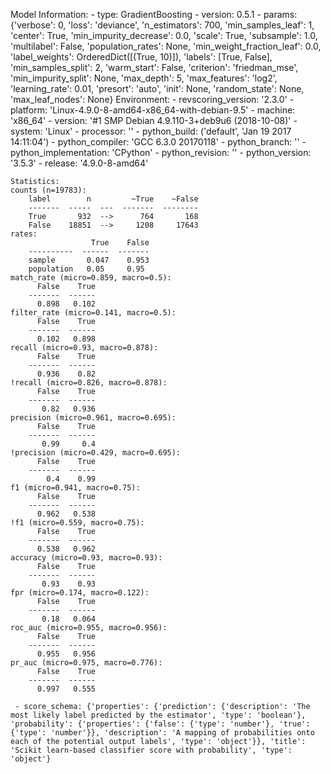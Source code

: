 Model Information:
	 - type: GradientBoosting
	 - version: 0.5.1
	 - params: {'verbose': 0, 'loss': 'deviance', 'n_estimators': 700, 'min_samples_leaf': 1, 'center': True, 'min_impurity_decrease': 0.0, 'scale': True, 'subsample': 1.0, 'multilabel': False, 'population_rates': None, 'min_weight_fraction_leaf': 0.0, 'label_weights': OrderedDict([(True, 10)]), 'labels': [True, False], 'min_samples_split': 2, 'warm_start': False, 'criterion': 'friedman_mse', 'min_impurity_split': None, 'max_depth': 5, 'max_features': 'log2', 'learning_rate': 0.01, 'presort': 'auto', 'init': None, 'random_state': None, 'max_leaf_nodes': None}
	Environment:
	 - revscoring_version: '2.3.0'
	 - platform: 'Linux-4.9.0-8-amd64-x86_64-with-debian-9.5'
	 - machine: 'x86_64'
	 - version: '#1 SMP Debian 4.9.110-3+deb9u6 (2018-10-08)'
	 - system: 'Linux'
	 - processor: ''
	 - python_build: ('default', 'Jan 19 2017 14:11:04')
	 - python_compiler: 'GCC 6.3.0 20170118'
	 - python_branch: ''
	 - python_implementation: 'CPython'
	 - python_revision: ''
	 - python_version: '3.5.3'
	 - release: '4.9.0-8-amd64'
	
	Statistics:
	counts (n=19783):
		label        n         ~True    ~False
		-------  -----  ---  -------  --------
		True       932  -->      764       168
		False    18851  -->     1208     17643
	rates:
		              True    False
		----------  ------  -------
		sample       0.047    0.953
		population   0.05     0.95
	match_rate (micro=0.859, macro=0.5):
		  False    True
		-------  ------
		  0.898   0.102
	filter_rate (micro=0.141, macro=0.5):
		  False    True
		-------  ------
		  0.102   0.898
	recall (micro=0.93, macro=0.878):
		  False    True
		-------  ------
		  0.936    0.82
	!recall (micro=0.826, macro=0.878):
		  False    True
		-------  ------
		   0.82   0.936
	precision (micro=0.961, macro=0.695):
		  False    True
		-------  ------
		   0.99     0.4
	!precision (micro=0.429, macro=0.695):
		  False    True
		-------  ------
		    0.4    0.99
	f1 (micro=0.941, macro=0.75):
		  False    True
		-------  ------
		  0.962   0.538
	!f1 (micro=0.559, macro=0.75):
		  False    True
		-------  ------
		  0.538   0.962
	accuracy (micro=0.93, macro=0.93):
		  False    True
		-------  ------
		   0.93    0.93
	fpr (micro=0.174, macro=0.122):
		  False    True
		-------  ------
		   0.18   0.064
	roc_auc (micro=0.955, macro=0.956):
		  False    True
		-------  ------
		  0.955   0.956
	pr_auc (micro=0.975, macro=0.776):
		  False    True
		-------  ------
		  0.997   0.555
	
	 - score_schema: {'properties': {'prediction': {'description': 'The most likely label predicted by the estimator', 'type': 'boolean'}, 'probability': {'properties': {'false': {'type': 'number'}, 'true': {'type': 'number'}}, 'description': 'A mapping of probabilities onto each of the potential output labels', 'type': 'object'}}, 'title': 'Scikit learn-based classifier score with probability', 'type': 'object'}

